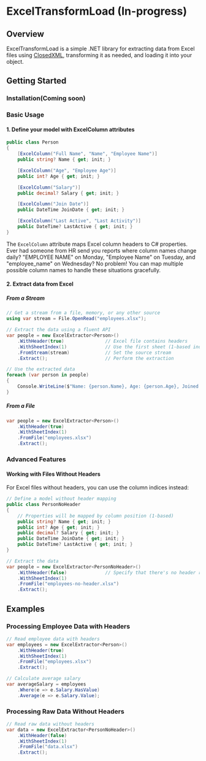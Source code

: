 # ExcelTransformLoad (In-progress)

## Overview
ExcelTransformLoad is a simple .NET library for extracting data from Excel files using [ClosedXML](https://github.com/ClosedXML/ClosedXML), transforming it as needed, and loading it into your object.

## Getting Started

### Installation(Coming soon)


### Basic Usage

#### 1. Define your model with ExcelColumn attributes
```csharp
public class Person
{
    [ExcelColumn("Full Name", "Name", "Employee Name")]
    public string? Name { get; init; }

    [ExcelColumn("Age", "Employee Age")]
    public int? Age { get; init; }

    [ExcelColumn("Salary")]
    public decimal? Salary { get; init; }

    [ExcelColumn("Join Date")]
    public DateTime JoinDate { get; init; }

    [ExcelColumn("Last Active", "Last Activity")]
    public DateTime? LastActive { get; init; }
}
```

The `ExcelColumn` attribute maps Excel column headers to C# properties. Ever had someone from HR send you reports where column names change daily? "EMPLOYEE NAME" on Monday, "Employee Name" on Tuesday, and "employee_name" on Wednesday? No problem! You can map multiple possible column names to handle these situations gracefully.

#### 2. Extract data from Excel

##### From a Stream
```csharp
// Get a stream from a file, memory, or any other source
using var stream = File.OpenRead("employees.xlsx");

// Extract the data using a fluent API
var people = new ExcelExtractor<Person>()
    .WithHeader(true)               // Excel file contains headers
    .WithSheetIndex(1)              // Use the first sheet (1-based index)
    .FromStream(stream)             // Set the source stream
    .Extract();                     // Perform the extraction

// Use the extracted data
foreach (var person in people)
{
    Console.WriteLine($"Name: {person.Name}, Age: {person.Age}, Joined: {person.JoinDate:d}");
}
```

##### From a File
```csharp
var people = new ExcelExtractor<Person>()
    .WithHeader(true)
    .WithSheetIndex(1)
    .FromFile("employees.xlsx")
    .Extract();
```

### Advanced Features

#### Working with Files Without Headers
For Excel files without headers, you can use the column indices instead:

```csharp
// Define a model without header mapping
public class PersonNoHeader
{
    // Properties will be mapped by column position (1-based)
    public string? Name { get; init; }
    public int? Age { get; init; }
    public decimal? Salary { get; init; }
    public DateTime JoinDate { get; init; }
    public DateTime? LastActive { get; init; }
}

// Extract the data
var people = new ExcelExtractor<PersonNoHeader>()
    .WithHeader(false)              // Specify that there's no header row
    .WithSheetIndex(1)
    .FromFile("employees-no-header.xlsx")
    .Extract();
```

## Examples

### Processing Employee Data with Headers
```csharp
// Read employee data with headers
var employees = new ExcelExtractor<Person>()
    .WithHeader(true)
    .WithSheetIndex(1)
    .FromFile("employees.xlsx")
    .Extract();

// Calculate average salary
var averageSalary = employees
    .Where(e => e.Salary.HasValue)
    .Average(e => e.Salary.Value);
```

### Processing Raw Data Without Headers
```csharp
// Read raw data without headers
var data = new ExcelExtractor<PersonNoHeader>()
    .WithHeader(false)
    .WithSheetIndex(1)
    .FromFile("data.xlsx")
    .Extract();
```